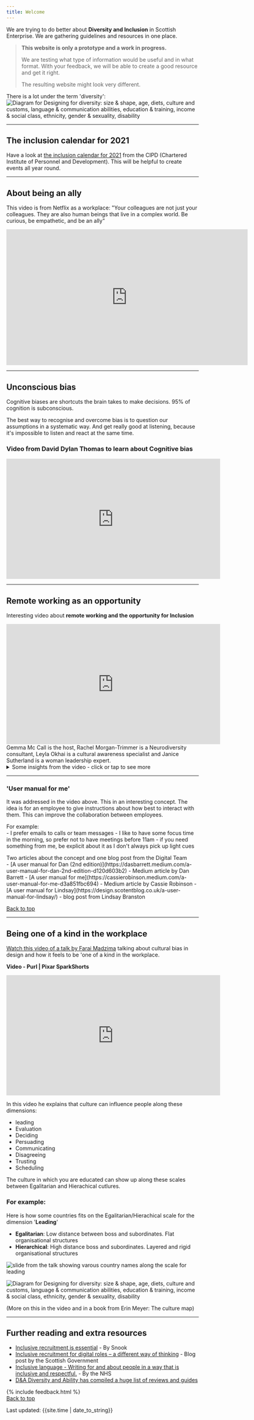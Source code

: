 ```yaml
---
title: Welcome
---
```


We are trying to do better about **Diversity and Inclusion** in Scottish Enterprise.
We are gathering guidelines and resources in one place.

<blockquote class="red">
  <p><strong>This website is only a prototype and a work in progress.</strong></p>
  <p>We are testing what type of information would be useful and in what format. With your feedback, we will be able to create a good resource and get it right.</p>
  <p>The resulting website might look very different.</p>
</blockquote>

There is a lot under the term 'diversity':
![Diagram for Designing for diversity: size & shape, age, diets, culture and customs, language & communication abilities, education & training, income & social class, ethnicity, gender & sexuality, disability](/images/diversity.jpg)

<hr class="big">

## The inclusion calendar for 2021

Have a look at [the inclusion calendar for 2021](/images/CIPD-inclusion-calendar-2021.pdf) from the CIPD (Chartered Institute of Personnel and Development). This will be helpful to create events all year round. 


<hr class="big">

## About being an ally


This video is from Netflix as a workplace: "Your colleagues are not just your colleagues. They are also human beings that live in a complex world. Be curious, be empathetic, and be an ally"
<iframe width="632" height="356" src="https://www.youtube.com/embed/0hJknn4NVBY" frameborder="0" allow="accelerometer; autoplay; clipboard-write; encrypted-media; gyroscope; picture-in-picture" allowfullscreen></iframe>

<hr class="big">

## Unconscious bias

Cognitive biases are shortcuts the brain takes to make decisions. 95% of cognition is subconscious. 

The best way to recognise and overcome bias is to question our assumptions in a systematic way. And get really good at listening, because it's impossible to listen and react at the same time.

### Video from David Dylan Thomas to learn about Cognitive bias
<p><iframe width="560" height="315" src="https://www.youtube.com/embed/w5t_JQ3XSIE" frameborder="0" allow="accelerometer; autoplay; clipboard-write; encrypted-media; gyroscope; picture-in-picture" allowfullscreen></iframe></p>


<hr class="big">

## Remote working as an opportunity
Interesting video about **remote working and the opportunity for Inclusion**
<iframe title="talk about remote working and the opportunity of inclusion"  width="560" height="315" src="https://www.youtube.com/embed/6K-22lQqolo" frameborder="0" allow="accelerometer; autoplay; clipboard-write; encrypted-media; gyroscope; picture-in-picture" allowfullscreen></iframe>
Gemma Mc Call is the host, Rachel Morgan-Trimmer is a Neurodiversity consultant, Leyla Okhai is a cultural awareness specialist and Janice Sutherland is a woman leadership expert.
<details>
<summary>Some insights from the video - click or tap to see more</summary>
<ul>
<li>Neurodiverse people can struggle with tread on social media, especially dyslexic people. Sequence do not always make sense to them</li>
<li>Autistic people can struggle online has they have very little to go on to understand others online. They might also struggle to speak when not asked a specific question</li>
<li>Asking what could help, can help autistic people to focus on their needs. They don't always realise how they feel and what they need</li>
<li>'User manual for me' can explain what works for someone and what doesn't for them, what might create problems or anxiety (see below)</li>
<li>Diversity Training is not everything, we need to look at what it means for our organisation and how to integrate it in everything (34min in the video), so for example for Health and Safety: can everyone access this information? can everyone understand it and does it work for them? May be we don't have wheelchair users or blind employee yet, but if we did? or a visitor? Would it work for them? What support do we have for care giver? For someone transitioning?</li>
<li>Have a productive conversation with soemone (without being nosy) to see how you can support them in their role (43min in): what do you need? what do you have right now? is this enough / efficient? what can we do to make your working at home life balance better?</li>
<li>Every bias you remove from the work place makes you more productive, the more diverse your workplace, the more innovative you are</li>
</ul>
</details>

<hr class="small">

### 'User manual for me'
It was addressed in the video above. This in an interesting concept. The idea is for an employee to give instructions about how best to interact with them. This can improve the collaboration between employees.

<p style="margin-bottom: 0">For example:</p>
- I prefer emails to calls or team messages
- I like to have some focus time in the morning, so prefer not to have meetings before 11am
- if you need something from me, be explicit about it as I don't always pick up light cues

<p style="margin-bottom: 0">Two articles about the concept and one blog post from the Digital Team</p>
- [A user manual for Dan (2nd edition)](https://dasbarrett.medium.com/a-user-manual-for-dan-2nd-edition-d120d603b2) - Medium article by Dan Barrett
- [A user manual for me](https://cassierobinson.medium.com/a-user-manual-for-me-d3a851fbc694) - Medium article by Cassie Robinson
- [A user manual for Lindsay](https://design.scotentblog.co.uk/a-user-manual-for-lindsay/) - blog post from Lindsay Branston

<a href="#" class="button">Back to top</a>

<hr class="big">

## Being one of a kind in the workplace

<p><a href="https://vimeo.com/431281808">Watch this video of a talk by Farai Madzima</a> talking about cultural bias in design and how it feels to be 'one of a kind in the workplace.</p>


**Video - Purl | Pixar SparkShorts**
<iframe width="560" height="315" src="https://www.youtube.com/embed/B6uuIHpFkuo" frameborder="0" allow="accelerometer; autoplay; clipboard-write; encrypted-media; gyroscope; picture-in-picture" allowfullscreen></iframe>

In this video he explains that culture can influence people along these dimensions:
- leading
- Evaluation
- Deciding
- Persuading
- Communicating
- Disagreeing
- Trusting
- Scheduling

The culture in which you are educated can show up along these scales between Egalitarian and Hierachical cutlures.

### For example:
Here is how some countries fits on the Egalitarian/Hierachical scale for the dimension '**Leading**'
- **Egalitarian**: Low distance between boss and subordinates. Flat organisational structures
- **Hierarchical**: High distance boss and subordinates. Layered and rigid organisational structures

![slide from the talk showing varous country names along the scale for leading](/images/culture-scales-leading.png)

![Diagram for Designing for diversity: size & shape, age, diets, culture and customs, language & communication abilities, education & training, income & social class, ethnicity, gender & sexuality, disability](/images/diversity.jpg)

(More on this in the video and in a book from Erin Meyer: The culture map)

<hr class="big">

## Further reading and extra resources

- [Inclusive recruitment is essential](https://inclusivedesignrecruitment.co.uk/) - By Snook
- [Inclusive recruitment for digital roles – a different way of thinking](https://blogs.gov.scot/digital/2020/08/24/inclusive-recruitment-for-digital-roles-a-different-way-of-thinking/) - Blog post by the Scottish Government
- [Inclusive language - Writing for and about people in a way that is inclusive and respectful.](https://service-manual.nhs.uk/content/inclusive-language) - By the NHS
- [D&A Diversity and Ability has compiled a huge list of reviews and guides](https://diversityandability.com/resources/)

{% include feedback.html %}
<br>
<a href="#" class="button">Back to top</a>
<br>
<div>Last updated: {{site.time | date_to_string}}</div>
